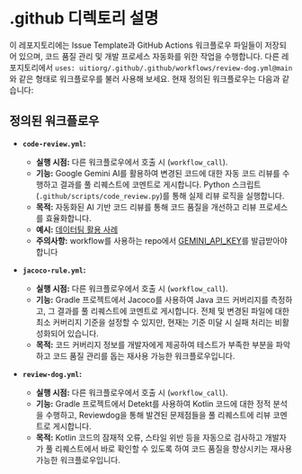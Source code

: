 # .github 디렉토리 설명

이 레포지토리에는 Issue Template과 GitHub Actions 워크플로우 파일들이 저장되어 있으며, 코드 품질 관리 및 개발 프로세스 자동화를 위한 작업을 수행합니다. 다른 레포지토리에서 `uses: uitiorg/.github/.github/workflows/review-dog.yml@main` 와 같은 형태로 워크플로우를 불러 사용해 보세요. 현재 정의된 워크플로우는 다음과 같습니다:

## 정의된 워크플로우

*   **`code-review.yml`:**
    *   **실행 시점:** 다른 워크플로우에서 호출 시 (`workflow_call`).
    *   **기능:** Google Gemini AI를 활용하여 변경된 코드에 대한 자동 코드 리뷰를 수행하고 결과를 풀 리퀘스트에 코멘트로 게시합니다. Python 스크립트(`.github/scripts/code_review.py`)를 통해 실제 리뷰 로직을 실행합니다.
    *   **목적:** 자동화된 AI 기반 코드 리뷰를 통해 코드 품질을 개선하고 리뷰 프로세스를 효율화합니다.
    *   **예시:** [데이터팀 활용 사례](https://github.com/uitiorg/ubuntu-crawler/blob/main/.github/workflows/code-review.yml)
    *   **주의사항:** workflow를 사용하는 repo에서 [GEMINI_API_KEY](https://aistudio.google.com/apikey)를 발급받아야 합니다

*   **`jacoco-rule.yml`:**
    *   **실행 시점:** 다른 워크플로우에서 호출 시 (`workflow_call`).
    *   **기능:** Gradle 프로젝트에서 Jacoco를 사용하여 Java 코드 커버리지를 측정하고, 그 결과를 풀 리퀘스트에 코멘트로 게시합니다. 전체 및 변경된 파일에 대한 최소 커버리지 기준을 설정할 수 있지만, 현재는 기준 미달 시 실패 처리는 비활성화되어 있습니다.
    *   **목적:** 코드 커버리지 정보를 개발자에게 제공하여 테스트가 부족한 부분을 파악하고 코드 품질 관리를 돕는 재사용 가능한 워크플로우입니다.

*   **`review-dog.yml`:**
    *   **실행 시점:** 다른 워크플로우에서 호출 시 (`workflow_call`).
    *   **기능:** Gradle 프로젝트에서 Detekt를 사용하여 Kotlin 코드에 대한 정적 분석을 수행하고, Reviewdog을 통해 발견된 문제점들을 풀 리퀘스트에 리뷰 코멘트로 게시합니다.
    *   **목적:** Kotlin 코드의 잠재적 오류, 스타일 위반 등을 자동으로 검사하고 개발자가 풀 리퀘스트에서 바로 확인할 수 있도록 하여 코드 품질을 향상시키는 재사용 가능한 워크플로우입니다.
